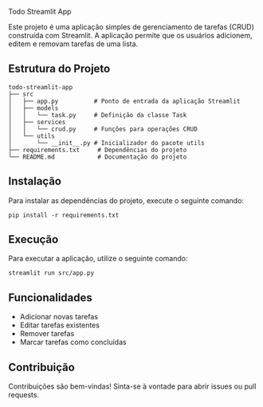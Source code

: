  Todo Streamlit App

Este projeto é uma aplicação simples de gerenciamento de tarefas (CRUD) construída com Streamlit. A aplicação permite que os usuários adicionem, editem e removam tarefas de uma lista.

## Estrutura do Projeto

```
todo-streamlit-app
├── src
│   ├── app.py          # Ponto de entrada da aplicação Streamlit
│   ├── models
│   │   └── task.py     # Definição da classe Task
│   ├── services
│   │   └── crud.py     # Funções para operações CRUD
│   └── utils
│       └── __init__.py # Inicializador do pacote utils
├── requirements.txt     # Dependências do projeto
└── README.md            # Documentação do projeto
```

## Instalação

Para instalar as dependências do projeto, execute o seguinte comando:

```
pip install -r requirements.txt
```

## Execução

Para executar a aplicação, utilize o seguinte comando:

```
streamlit run src/app.py
```

## Funcionalidades

- Adicionar novas tarefas
- Editar tarefas existentes
- Remover tarefas
- Marcar tarefas como concluídas

## Contribuição

Contribuições são bem-vindas! Sinta-se à vontade para abrir issues ou pull requests.
